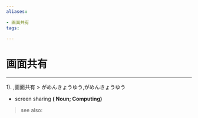 ```yaml
---
aliases:
    
- 画面共有
tags:
    
---
```


# 画面共有
---
1).
,画面共有 > がめんきょうゆう,がめんきょうゆう

- screen sharing
**( Noun; Computing)**
> see also: 
            